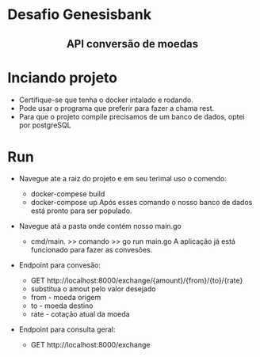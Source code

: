 # Desafio Genesisbank

<h2 align="center"> API conversão de moedas </h1>

# Inciando projeto
- Certifique-se que tenha o docker intalado e rodando.
- Pode usar o programa que preferir para fazer a chama rest.
- Para que o projeto compile precisamos de um banco de dados, optei por postgreSQL

# Run
- Navegue ate a raiz do projeto e em seu terimal uso o comendo:
    - docker-compese build
    - docker-compose up
Após esses comando o nosso banco de dados está pronto para ser populado.

- Navegue atá a pasta onde contém nosso main.go
    - cmd/main. >> comando >> go run main.go
A aplicação já está funcionado para fazer as convesões.

- Endpoint para convesão:
    - GET http://localhost:8000/exchange/{amount}/{from}/{to}/{rate}
    - substitua o amout pelo valor desejado
    - from - moeda origem 
    - to -  moeda destino
    - rate -  cotação atual da moeda

- Endpoint para consulta geral:
    - GET http://localhost:8000/exchange




